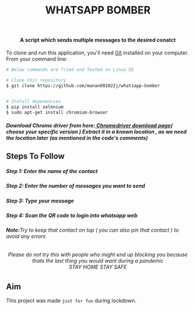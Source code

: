 <h1 align="center">WHATSAPP BOMBER</h1>
</br>
<h4 align="center">A script which sends multiple messages to the desired conatct</h4>



To clone and run this application, you'll need [Git](https://git-scm.com) installed on your computer. From your command line:

```bash
# Below commands are Tried and Tested on Linux OS

# Clone this repository
$ git clone https://github.com/manan001022j/whatsapp-bomber


# Install depenencies 
$ pip install selenium
$ sudo apt-get install chromium-browser

```
<h5>Download Chrome driver from here:<a href="https://chromedriver.storage.googleapis.com/index.html?path=2.25/"> Chromedriver download page</a>( choose your specific version )
Extract it in a known location , as we need the location later (as mentioned in the code's comments)</h5>



## Steps To Follow

<p>
  <h5>Step 1: Enter the name of the contact</h5>
</p>
<p>
  <h5>Step 2: Enter the number of messages you want to send</h5>
</p>
<p>
  <h5>Step 3: Type your message</h5>
</p>
<p>
  <h5>Step 4: Scan the QR code to login into whatsapp web</h5>
</p>
<p>
  <h6><b>Note:</b>Try to keep that contact on top ( you can also pin that contact ) to avoid any errors </h6>
</p>
<h4 align='center">You're ready to go</h4>
<h6 align="center">Please do not try this with people who might end up blocking you because thats the last thing you would want during a pandemic <br> STAY HOME STAY SAFE </h6>


## Aim
This project was made `just for fun` during lockdown.

